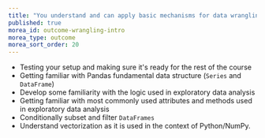 ```yaml
---
title: "You understand and can apply basic mechanisms for data wrangling"
published: true
morea_id: outcome-wrangling-intro
morea_type: outcome
morea_sort_order: 20
---
```

  * Testing your setup and making sure it's ready for the rest of the course
  * Getting familiar with Pandas fundamental data structure (`Series` and `DataFrame`)
  * Develop some familiarity with the logic used in exploratory data analysis 
  * Getting familiar with most commonly used attributes and methods used in exploratory data analysis
  * Conditionally subset and filter `DataFrames`
  * Understand vectorization as it is used in the context of Python/NumPy.

